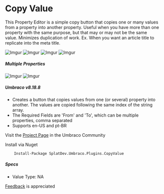 # Copy Value

This Property Editor is a simple copy button that copies one or many values from a property into another property. Useful when you have more than one property with the same purpose, but that may or may not be the same value. Minimizes duplication of work. Ex. When you want an article title to replicate into the meta title.

![Imgur](https://i.imgur.com/r0nhzcy.png)
![Imgur](https://i.imgur.com/zgrmBHg.png)
![Imgur](https://i.imgur.com/YohxM2R.png)
![Imgur](https://i.imgur.com/MSem60p.png)

##### Multiple Properties
![Imgur](https://i.imgur.com/O7wpwRq.png)
![Imgur](https://i.imgur.com/dTGpJiG.png)

##### Umbraco v8.18.8

- Creates a button that copies values from one (or several) property into another. The values are copied following the same index of the string array.
- The Required Fields are 'From' and 'To', which can be multiple properties, comma separated
- Supports en-US and pt-BR


Visit the [Project Page](https://our.umbraco.org/projects/backoffice-extensions/copy-value/) in the Umbraco Community

Install via Nuget

		Install-Package SplatDev.Umbraco.Plugins.CopyValue

##### Specs
- Value Type: NA
 

[Feedback](mailto:feedback@splatdev.com) is appreciated
